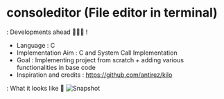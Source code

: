 # consoleditor (File editor in terminal)
: Developments ahead 🚧👷‍♂️ !

* Language : C
* Implementation Aim : C and System Call Implementation
* Goal : Implementing project from scratch + adding various functionalities in base code
* Inspiration and credits : https://github.com/antirez/kilo 

: What it looks like 👀
![Snapshot](https://github.com/consoleditor/assets/1.png)

